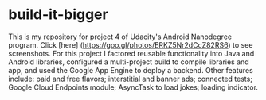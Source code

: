 # build-it-bigger
This is my repository for project 4 of Udacity's Android Nanodegree program. Click [here] (https://goo.gl/photos/ERKZ5Nr2dCcZ82RS6) to see screenshots. For this project I factored reusable functionality into Java and Android libraries, configured a multi-project build to compile libraries and app, and used the Google App Engine to deploy a backend.
Other features include: paid and free flavors; interstitial and banner ads; connected tests; Google Cloud Endpoints module; AsyncTask to load jokes; loading indicator.
